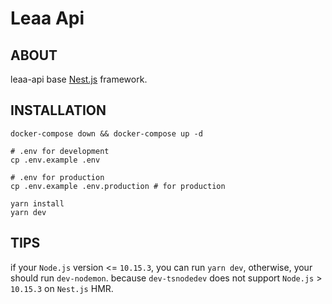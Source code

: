 # Leaa Api

## **ABOUT**

leaa-api base [Nest.js](https://github.com/nestjs/nest) framework.

## **INSTALLATION**

```
docker-compose down && docker-compose up -d

# .env for development
cp .env.example .env

# .env for production
cp .env.example .env.production # for production

yarn install
yarn dev
```

## **TIPS**

if your `Node.js` version <= `10.15.3`, you can run `yarn dev`, otherwise, your should run `dev-nodemon`.
because `dev-tsnodedev` does not support `Node.js` > `10.15.3` on `Nest.js` HMR.
